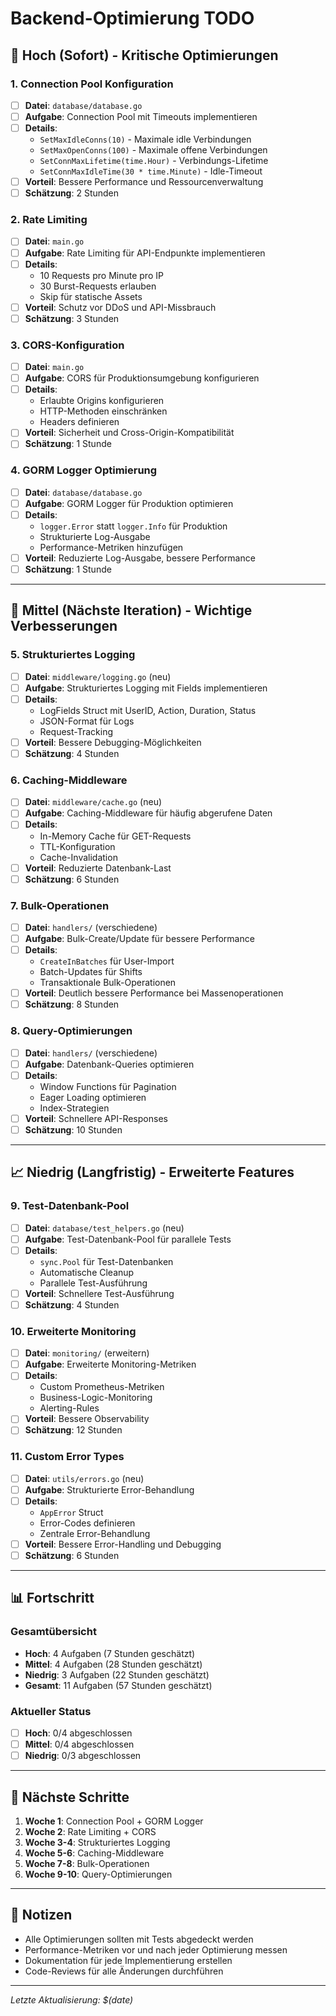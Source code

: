 # Backend-Optimierung TODO

## 🚀 **Hoch (Sofort) - Kritische Optimierungen**

### 1. Connection Pool Konfiguration
- [ ] **Datei**: `database/database.go`
- [ ] **Aufgabe**: Connection Pool mit Timeouts implementieren
- [ ] **Details**:
  - `SetMaxIdleConns(10)` - Maximale idle Verbindungen
  - `SetMaxOpenConns(100)` - Maximale offene Verbindungen  
  - `SetConnMaxLifetime(time.Hour)` - Verbindungs-Lifetime
  - `SetConnMaxIdleTime(30 * time.Minute)` - Idle-Timeout
- [ ] **Vorteil**: Bessere Performance und Ressourcenverwaltung
- [ ] **Schätzung**: 2 Stunden

### 2. Rate Limiting
- [ ] **Datei**: `main.go`
- [ ] **Aufgabe**: Rate Limiting für API-Endpunkte implementieren
- [ ] **Details**:
  - 10 Requests pro Minute pro IP
  - 30 Burst-Requests erlauben
  - Skip für statische Assets
- [ ] **Vorteil**: Schutz vor DDoS und API-Missbrauch
- [ ] **Schätzung**: 3 Stunden

### 3. CORS-Konfiguration
- [ ] **Datei**: `main.go`
- [ ] **Aufgabe**: CORS für Produktionsumgebung konfigurieren
- [ ] **Details**:
  - Erlaubte Origins konfigurieren
  - HTTP-Methoden einschränken
  - Headers definieren
- [ ] **Vorteil**: Sicherheit und Cross-Origin-Kompatibilität
- [ ] **Schätzung**: 1 Stunde

### 4. GORM Logger Optimierung
- [ ] **Datei**: `database/database.go`
- [ ] **Aufgabe**: GORM Logger für Produktion optimieren
- [ ] **Details**:
  - `logger.Error` statt `logger.Info` für Produktion
  - Strukturierte Log-Ausgabe
  - Performance-Metriken hinzufügen
- [ ] **Vorteil**: Reduzierte Log-Ausgabe, bessere Performance
- [ ] **Schätzung**: 1 Stunde

---

## 🔧 **Mittel (Nächste Iteration) - Wichtige Verbesserungen**

### 5. Strukturiertes Logging
- [ ] **Datei**: `middleware/logging.go` (neu)
- [ ] **Aufgabe**: Strukturiertes Logging mit Fields implementieren
- [ ] **Details**:
  - LogFields Struct mit UserID, Action, Duration, Status
  - JSON-Format für Logs
  - Request-Tracking
- [ ] **Vorteil**: Bessere Debugging-Möglichkeiten
- [ ] **Schätzung**: 4 Stunden

### 6. Caching-Middleware
- [ ] **Datei**: `middleware/cache.go` (neu)
- [ ] **Aufgabe**: Caching-Middleware für häufig abgerufene Daten
- [ ] **Details**:
  - In-Memory Cache für GET-Requests
  - TTL-Konfiguration
  - Cache-Invalidation
- [ ] **Vorteil**: Reduzierte Datenbank-Last
- [ ] **Schätzung**: 6 Stunden

### 7. Bulk-Operationen
- [ ] **Datei**: `handlers/` (verschiedene)
- [ ] **Aufgabe**: Bulk-Create/Update für bessere Performance
- [ ] **Details**:
  - `CreateInBatches` für User-Import
  - Batch-Updates für Shifts
  - Transaktionale Bulk-Operationen
- [ ] **Vorteil**: Deutlich bessere Performance bei Massenoperationen
- [ ] **Schätzung**: 8 Stunden

### 8. Query-Optimierungen
- [ ] **Datei**: `handlers/` (verschiedene)
- [ ] **Aufgabe**: Datenbank-Queries optimieren
- [ ] **Details**:
  - Window Functions für Pagination
  - Eager Loading optimieren
  - Index-Strategien
- [ ] **Vorteil**: Schnellere API-Responses
- [ ] **Schätzung**: 10 Stunden

---

## 📈 **Niedrig (Langfristig) - Erweiterte Features**

### 9. Test-Datenbank-Pool
- [ ] **Datei**: `database/test_helpers.go` (neu)
- [ ] **Aufgabe**: Test-Datenbank-Pool für parallele Tests
- [ ] **Details**:
  - `sync.Pool` für Test-Datenbanken
  - Automatische Cleanup
  - Parallele Test-Ausführung
- [ ] **Vorteil**: Schnellere Test-Ausführung
- [ ] **Schätzung**: 4 Stunden

### 10. Erweiterte Monitoring
- [ ] **Datei**: `monitoring/` (erweitern)
- [ ] **Aufgabe**: Erweiterte Monitoring-Metriken
- [ ] **Details**:
  - Custom Prometheus-Metriken
  - Business-Logic-Monitoring
  - Alerting-Rules
- [ ] **Vorteil**: Bessere Observability
- [ ] **Schätzung**: 12 Stunden

### 11. Custom Error Types
- [ ] **Datei**: `utils/errors.go` (neu)
- [ ] **Aufgabe**: Strukturierte Error-Behandlung
- [ ] **Details**:
  - `AppError` Struct
  - Error-Codes definieren
  - Zentrale Error-Behandlung
- [ ] **Vorteil**: Bessere Error-Handling und Debugging
- [ ] **Schätzung**: 6 Stunden

---

## 📊 **Fortschritt**

### Gesamtübersicht
- **Hoch**: 4 Aufgaben (7 Stunden geschätzt)
- **Mittel**: 4 Aufgaben (28 Stunden geschätzt)  
- **Niedrig**: 3 Aufgaben (22 Stunden geschätzt)
- **Gesamt**: 11 Aufgaben (57 Stunden geschätzt)

### Aktueller Status
- [ ] **Hoch**: 0/4 abgeschlossen
- [ ] **Mittel**: 0/4 abgeschlossen
- [ ] **Niedrig**: 0/3 abgeschlossen

---

## 🎯 **Nächste Schritte**

1. **Woche 1**: Connection Pool + GORM Logger
2. **Woche 2**: Rate Limiting + CORS
3. **Woche 3-4**: Strukturiertes Logging
4. **Woche 5-6**: Caching-Middleware
5. **Woche 7-8**: Bulk-Operationen
6. **Woche 9-10**: Query-Optimierungen

---

## 📝 **Notizen**

- Alle Optimierungen sollten mit Tests abgedeckt werden
- Performance-Metriken vor und nach jeder Optimierung messen
- Dokumentation für jede Implementierung erstellen
- Code-Reviews für alle Änderungen durchführen

---

*Letzte Aktualisierung: $(date)* 